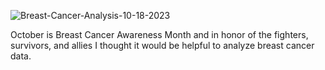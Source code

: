 ![Breast-Cancer-Analysis-10-18-2023](https://github.com/arimartorano/breastcanceranalysis/assets/113561746/e2eef79a-dd9a-41ff-9dc9-e58420f111b6)

October is Breast Cancer Awareness Month and in honor of the fighters, survivors, and allies I thought it would be helpful to analyze breast cancer data. 
